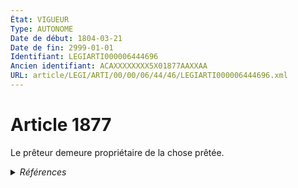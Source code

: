 ```yaml
---
État: VIGUEUR
Type: AUTONOME
Date de début: 1804-03-21
Date de fin: 2999-01-01
Identifiant: LEGIARTI000006444696
Ancien identifiant: ACAXXXXXXXX5X01877AAXXAA
URL: article/LEGI/ARTI/00/00/06/44/46/LEGIARTI000006444696.xml
---
```


<h1>Article 1877</h1>

Le prêteur demeure propriétaire de la chose prêtée.


<details>
  <summary><em>Références</em></summary>

  <h2>Références faites par l'article</h2>
  
  <ul>
    <li>
      CREATION source Loi 1804-03-09 promulguée le 19 mars 1804
    </li>
  </ul>
</details>
